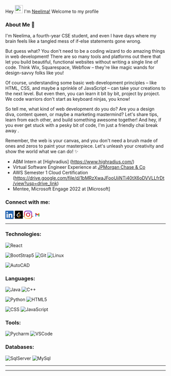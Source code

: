 Hey <img src="https://github.com/TheDudeThatCode/TheDudeThatCode/blob/master/Assets/Hi.gif" height="25px" width="25px"> I'm  [Neelima!](https://www.linkedin.com/in/neelimapaul385/) Welcome to my profile

### About Me 🚀
I'm Neelima, a fourth-year CSE student, and even I have days where my brain feels like a tangled mess of if-else statements gone wrong.

But guess what? You don't need to be a coding wizard to do amazing things in web development! There are so many tools and platforms out there that let you build beautiful, functional websites without writing a single line of code. Think Wix, Squarespace, Webflow – they're like magic wands for design-savvy folks like you!

Of course, understanding some basic web development principles – like HTML, CSS, and maybe a sprinkle of JavaScript – can take your creations to the next level. But even then, you can learn it bit by bit, project by project. We code warriors don't start as keyboard ninjas, you know!

So tell me, what kind of web development do you do? Are you a design diva, content queen, or maybe a marketing mastermind? Let's share tips, learn from each other, and build something awesome together! And hey, if you ever get stuck with a pesky bit of code, I'm just a friendly chai break away .

Remember, the web is your canvas, and you don't need a brush made of ones and zeros to paint your masterpiece. Let's unleash your creativity and show the world what we can do! ✨
 
- ABM Intern at [Highradius] (https://www.highradius.com/)
- Virtual Software Engineer Experience at [JPMorgan Chase & Co](https://drive.google.com/file/d/12IWK9V_fO0O-tvWDodriEd_PlT_GnrTY/view?usp=sharing)
- AWS Semester 1 Cloud Certification (https://drive.google.com/file/d/1bMRzXwaJFooUiiNTi40tX6oDVVLLfrDt/view?usp=drive_link)
- Mentee, Microsoft Engage 2022 at [Microsoft]


<!-- A CSE student at [KIIT University](https://kiit.ac.in/). 
<br>
Love to solve complex things in simple ways. -->

### Connect with me:
<a href="https://www.linkedin.com/in/neelimapaul385/">
  <img align="center" width="26px" alt="Neelima's LinkedIN" width="25px" src="Assets/linkedin.png" />
</a>
<a href="https://leetcode.com/neelimapaul385/">
  <img align="center" alt="Neelima's LeetCode" width="25px" src="Assets/LeetCode.png" />
</a>
<a href="https://www.instagram.com/neelima.hehe/">
  <img align="center" alt="Neelima's Instagram" width="25px" src="Assets/instagram.png" />
</a>
<a href="mailto:neelimapaul385@gmail.com?subject=Hey%20Soham,%20From%20Github">
  <img align="center" alt="Neelima's Gmail" width="25px" src="Assets/gmail.png" />
</a>
<br>

<hr>


### Technologies:

![React](https://img.shields.io/badge/-React-000?&logo=React)
<!--![ExpressJs](https://img.shields.io/badge/-ExpressJs-000?&logo=express&logoColor=orange)-->
![BootStrap5](https://img.shields.io/badge/-BootStrap5-000?&logo=bootstrap&logoColor=violet)
![Git](https://img.shields.io/badge/-Git-000?&logo=git&logoColor=F05032)
![Linux](https://img.shields.io/badge/-Linux-000?&logo=Linux&logoColor=FCC624)
<!--![Gradle](https://img.shields.io/badge/-Gradle-000?&logo=gradle&logoColor=brightgreen)-->
![AutoCAD](https://img.shields.io/badge/-AutoCAD-000?&logo=autodesk&logoColor=FC444F)

### Languages:

![Java](https://img.shields.io/badge/-Java-000?&logo=Java&logoColor=red)
![C++](https://img.shields.io/badge/-C++-000?&logo=c&logoColor=68217A)
<!-- ![JSON](https://img.shields.io/badge/-JSON-000?&logo=json&logoColor=yellow) -->
![Python](https://img.shields.io/badge/-python-000?&logo=python&logoColor=B62829)
![HTML5](https://img.shields.io/badge/-HTML5-000?&logo=html5&logoColor=E34F26)
<!-- ![Node.js](https://img.shields.io/badge/-Node-000?&logo=node.js) -->
![CSS](https://img.shields.io/badge/-CSS-000?&logo=css3&logoColor=1572B6)
![JavaScript](https://img.shields.io/badge/-JavaScript-000?&logo=JavaScript&logoColor=ddc508)
<!-- ![Kotlin](https://img.shields.io/badge/-Kotlin-000?&logo=Kotlin&logoColor=B62829) -->

### Tools:

<!-- ![Docker](https://img.shields.io/badge/-Docker-000?&logo=docker&logoColor=blue) -->
<!-- ![AndroidStudio](https://img.shields.io/badge/-AndroidStudio-000?&logo=androidstudio&logoColor=47A248) -->
<!-- ![Kubernetes](https://img.shields.io/badge/-Kubernetes-000?&logo=kubernetes&logoColor=blue) -->
<!-- ![IntellijIDEA](https://img.shields.io/badge/-Intellij%20IDEA-000?&logo=Webstorm&logoColor=FC444F) -->
![Pycharm](https://img.shields.io/badge/-PyCharm-000?&logo=pycharm&logoColor=yellowgreen)
![VSCode](https://img.shields.io/badge/-VSCode-000?&logo=Visual%20Studio%20Code&logoColor=007ACC)
<!-- ![SublimeText](https://img.shields.io/badge/-SublimeText3-000?&logo=sublimetext&logoColor=1575F9) -->


### Databases:

![SqlServer](https://img.shields.io/badge/-SqlServer-000?&logo=Microsoft%20SQL%20Server&logoColor=CC2927)
![MySql](https://img.shields.io/badge/-MySql-000?&logo=MySQL&logoColor=lightblue)
<!-- ![Firebase](https://img.shields.io/badge/-firebase-000?&logo=firebase&logoColor=yellow) -->
<!-- ![SQLite](https://img.shields.io/badge/-SQLite-000?&logo=sqlite&logoColor=003B57) -->
<!-- ![MongoDB](https://img.shields.io/badge/-MongoDB-000?&logo=mongodb&logoColor=47A248) -->

<hr>


<!-- <hr>

<h2>Starring my repos will be appreciated as your ❤️ for me. </h2> -->


---
